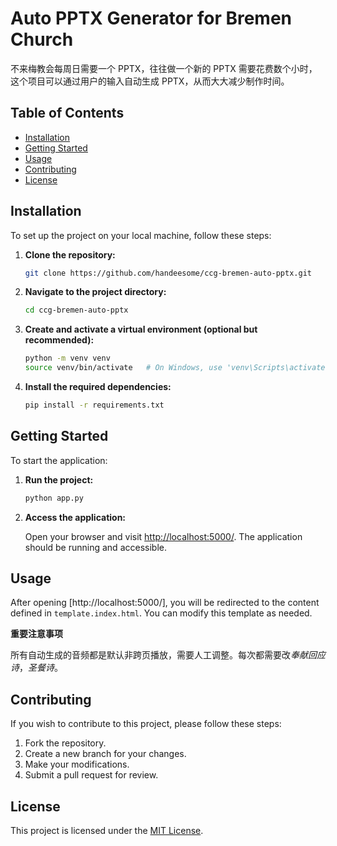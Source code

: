 # Auto PPTX Generator for Bremen Church

不来梅教会每周日需要一个 PPTX，往往做一个新的 PPTX 需要花费数个小时，这个项目可以通过用户的输入自动生成 PPTX，从而大大减少制作时间。

## Table of Contents

- [Installation](#installation)
- [Getting Started](#getting-started)
- [Usage](#usage)
- [Contributing](#contributing)
- [License](#license)

## Installation

To set up the project on your local machine, follow these steps:

1. **Clone the repository:**

   ```bash
   git clone https://github.com/handeesome/ccg-bremen-auto-pptx.git
   ```

2. **Navigate to the project directory:**

   ```bash
   cd ccg-bremen-auto-pptx
   ```

3. **Create and activate a virtual environment (optional but recommended):**

   ```bash
   python -m venv venv
   source venv/bin/activate   # On Windows, use 'venv\Scripts\activate'
   ```

4. **Install the required dependencies:**

   ```bash
   pip install -r requirements.txt
   ```

## Getting Started

To start the application:

1. **Run the project:**

   ```bash
   python app.py
   ```

2. **Access the application:**

   Open your browser and visit [http://localhost:5000/](http://localhost:5000/). The application should be running and accessible.

## Usage

After opening [http://localhost:5000/], you will be redirected to the content defined in `template.index.html`. You can modify this template as needed.

**重要注意事项**

所有自动生成的音频都是默认非跨页播放，需要人工调整。每次都需要改*奉献回应诗*，_圣餐诗_。

## Contributing

If you wish to contribute to this project, please follow these steps:

1. Fork the repository.
2. Create a new branch for your changes.
3. Make your modifications.
4. Submit a pull request for review.

## License

This project is licensed under the [MIT License](LICENSE).
